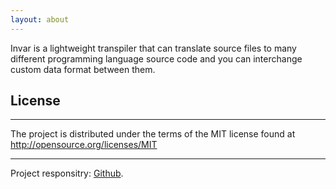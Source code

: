 ```yaml
---
layout: about
---
```


Invar is a lightweight transpiler that can translate source files to many different programming language source code and you can interchange custom data format between them.


## License
---
The project is distributed under the terms of the MIT license found at http://opensource.org/licenses/MIT

-----
Project responsitry: [Github](https://github.com/struqt/invar).
